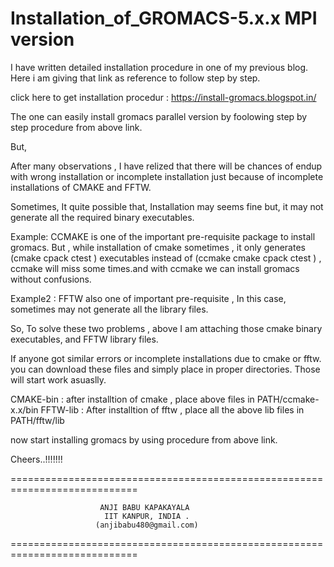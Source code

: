 # Installation_of_GROMACS-5.x.x MPI version

I have written detailed installation procedure in one of my previous blog.
Here i am giving that link as reference to follow step by step.


click here to get installation procedur : 
https://install-gromacs.blogspot.in/


The one can easily install gromacs parallel version by foolowing step by step procedure from above link.

But, 

After many observations , I have relized that there will be chances of endup with 
wrong installation or incomplete installation just because of incomplete installations
of CMAKE and FFTW.

Sometimes, It quite possible that, Installation may seems fine but, it may not generate 
all the required binary executables.

Example: CCMAKE is one of the important pre-requisite package to install gromacs. But ,
while installation of cmake sometimes , it only generates (cmake cpack ctest ) executables
instead of (ccmake  cmake  cpack  ctest ) , ccmake will miss some times.and with ccmake we 
can install gromacs without confusions.

Example2 : FFTW also one of important pre-requisite , In this case, sometimes may not
generate all the library files. 



So, To solve these two problems , above I am attaching those cmake binary executables, 
and FFTW library files. 

If anyone got similar errors or incomplete installations due to cmake or fftw. 
you can download these files and simply place in proper directories. Those will start work asuaslly.

CMAKE-bin : after installtion of cmake , place above files in PATH/ccmake-x.x/bin
FFTW-lib  : After installtion of fftw , place all the above lib files in PATH/fftw/lib 

now start installing gromacs by using procedure from above link.


Cheers..!!!!!!!

============================================================================
                                                                       
                        ANJI BABU KAPAKAYALA                                                                       
                         IIT KANPUR, INDIA .                                             
                       (anjibabu480@gmail.com)                                            
                                                                            
============================================================================




